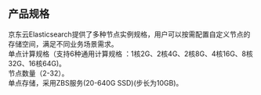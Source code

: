 ## 产品规格
京东云Elasticsearch提供了多种节点实例规格，用户可以按需配置自定义节点的存储空间，满足不同业务场景需求。</br>
单点计算规格（支持6种通用计算规格 ：1核2G、2核4G、2核8G、4核16G、8核32G、16核64G)。</br>
节点数量（2-32）。</br>
单点存储，采用ZBS服务(20-640G SSD)(步长为10GB)。</br>
